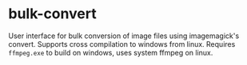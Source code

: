 # bulk-convert
User interface for bulk conversion of image files using imagemagick's convert.
Supports cross compilation to windows from linux. Requires `ffmpeg.exe` to build
on windows, uses system ffmpeg on linux.
